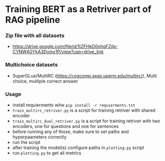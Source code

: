 # Training BERT as a Retriver part of RAG pipeline

### Zip file with all datasets
- https://drive.google.com/file/d/1tZFHkD0ohgFZjlp-CYNW4GYkA3Dvmx1P/view?usp=drive_link

### Multichoice datasets
- SuperGLue/MultiRC (https://cogcomp.seas.upenn.edu/multirc/), Multi choice, multiple correct answer

### Usage
- install requierments witw `pip install -r requierments.txt`
- `train_multirc_retriver.py` is a script for training retriver with shared encoder 
- `train_multirc_dual_retriver.py` is a script for training retriver with two encoders, one for questions and one for sentences
- before running any of those, make sure to set paths and hyperpaameters correctly
- run the script
- after training the model(s) configure paths in `plotting.py` script
- run `plotting.py` to get all metrics
